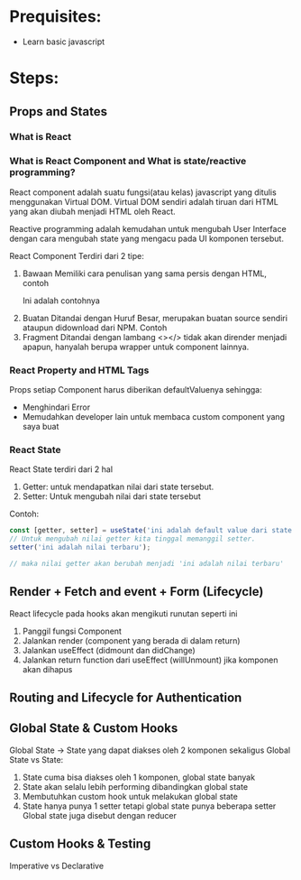 # Prequisites:
* Learn basic javascript

# Steps:

## Props and States

### What is React

### What is React Component and What is state/reactive programming?
React component adalah suatu fungsi(atau kelas) javascript yang ditulis menggunakan Virtual DOM.
Virtual DOM sendiri adalah tiruan dari HTML yang akan diubah menjadi HTML oleh React.

Reactive programming adalah kemudahan untuk mengubah User Interface dengan cara mengubah
state yang mengacu pada UI komponen tersebut.

React Component Terdiri dari 2 tipe:
1. Bawaan
  Memiliki cara penulisan yang sama persis dengan HTML, contoh <p>Ini adalah contohnya</p>
2. Buatan
  Ditandai dengan Huruf Besar, merupakan buatan source sendiri ataupun didownload dari NPM.
  Contoh <Router/>
3. Fragment
  Ditandai dengan lambang <></> tidak akan dirender menjadi apapun, hanyalah berupa wrapper untuk
  component lainnya.

### React Property and HTML Tags

Props setiap Component harus diberikan defaultValuenya sehingga:
* Menghindari Error
* Memudahkan developer lain untuk membaca custom component yang saya buat

### React State
React State terdiri dari 2 hal
1. Getter: untuk mendapatkan nilai dari state tersebut.
2. Setter: Untuk mengubah nilai dari state tersebut

Contoh:
```js
const [getter, setter] = useState('ini adalah default value dari state');
// Untuk mengubah nilai getter kita tinggal memanggil setter.
setter('ini adalah nilai terbaru');

// maka nilai getter akan berubah menjadi 'ini adalah nilai terbaru'
```

## Render +  Fetch and event + Form (Lifecycle)
React lifecycle pada hooks akan mengikuti runutan seperti ini
1. Panggil fungsi Component
2. Jalankan render (component yang berada di dalam return)
3. Jalankan useEffect (didmount dan didChange)
4. Jalankan return function dari useEffect (willUnmount) jika komponen akan dihapus


## Routing and Lifecycle for Authentication
## Global State & Custom Hooks
Global State -> State yang dapat diakses oleh 2 komponen sekaligus
Global State vs State:
1. State cuma bisa diakses oleh 1 komponen, global state banyak
2. State akan selalu lebih performing dibandingkan global state
3. Membutuhkan custom hook untuk melakukan global state
4. State hanya punya 1 setter tetapi global state punya beberapa setter
Global state juga disebut dengan reducer

## Custom Hooks & Testing



Imperative vs Declarative
